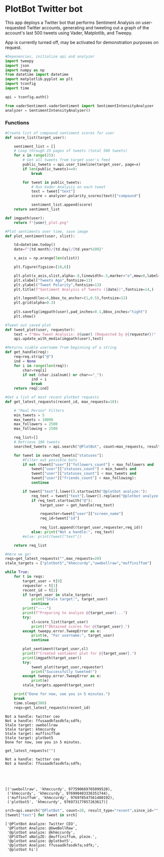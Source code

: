 # PlotBot Twitter bot

This app deploys a Twitter bot that performs Sentiment Analysis on user-requested Twitter accounts, generating and tweeting out a graph of the account's last 500 tweets using Vader, Matplotlib, and Tweepy. 

App is currently turned off, may be activated for demonstration purposes on request.

```python
#Depenencies, initialize api and analyzer
import tweepy
import json
import numpy as np
from datetime import datetime
import matplotlib.pyplot as plt
import tconfig
import time

api = tconfig.auth()

from vaderSentiment.vaderSentiment import SentimentIntensityAnalyzer
analyzer = SentimentIntensityAnalyzer()
```

### Functions


```python
#Create list of compound sentiment scores for user
def score_list(target_user):

    sentiment_list = []
    # Loop through 25 pages of tweets (total 500 tweets)
    for x in range(25):
        # Get all tweets from target user's feed
        public_tweets = api.user_timeline(target_user, page=x)
        if len(public_tweets)==0:
            break

        for tweet in public_tweets:
            # Run Vader Analysis on each tweet
            text = tweet["text"]
            score = analyzer.polarity_scores(text)["compound"]

            sentiment_list.append(score)
    return sentiment_list
```


```python
def imgpath(user):
    return f"{user}_plot.png"
```


```python
#Plot sentiments over time, save image
def plot_sentiment(user, slist):

    td=datetime.today()
    date=f"{td.month}/{td.day}/{td.year%100}"

    x_axis = np.arange(len(slist))

    plt.figure(figsize=[10,6])

    plt.plot(x_axis,slist,alpha=.8,linewidth=.5,marker="o",mew=0,label="@"+user,)
    plt.xlabel("Tweets Ago",fontsize=13)
    plt.ylabel("Tweet Polarity",fontsize=13)
    plt.title(f"Sentiment Analysis of Tweets ({date})",fontsize=14,)

    plt.legend(loc=6,bbox_to_anchor=(1,0.5),fontsize=12)
    plt.grid(alpha=0.3)
    
    plt.savefig(imgpath(user),pad_inches=0.1,bbox_inches="tight")
    plt.show()
```


```python
#Tweet out saved plot
def tweet_plot(user, requester):
    text = f"New Tweet Analysis: @{user} (Requested by @{requester})"
    api.update_with_media(imgpath(user),text)
```


```python
#Returns viable username from beginning of a string
def get_handle(req):
    req=req.strip("@")
    ind = None
    for i in range(len(req)):
        char=req[i]
        if not (char.isalnum() or char=="_"):
            ind = i
            break
    return req[:ind]
```


```python
#Get a list of most recent plotbot requests
def get_latest_requests(recent_id, max_requests=10):

    # "Real Person" Filters
    min_tweets = 5
    max_tweets = 10000
    max_followers = 2500
    max_following = 2500

    req_list=[]
    # Retrieve 100 tweets
    searched_tweets = api.search("@PlotBot", count=max_requests, result_type="recent",since_id=recent_id)

    for tweet in searched_tweets["statuses"]:
        #Filter out possible bots
        if not (tweet["user"]["followers_count"] < max_followers and
            tweet["user"]["statuses_count"] > min_tweets and
            tweet["user"]["statuses_count"] < max_tweets and
            tweet["user"]["friends_count"] < max_following):
            continue

        if tweet["text"].lower().startswith("@plotbot analyze:"):
            req_text = tweet["text"].lower().replace("@plotbot analyze:","").strip(" ")
            if req_text.startswith("@"):
                target_user = get_handle(req_text)

                requester=tweet["user"]["screen_name"]
                req_id=tweet["id"]
            
                req_list.append((target_user,requester,req_id))
            else: print("Not a handle:", req_text)
        #else: print(tweet["text"])

    return req_list
```


```python
#Here we go!
reqs=get_latest_requests("",max_requests=20)
stale_targets = ["plotbot5","khmccurdy","uwebollraw","muffiniffum"]

while True:
    for t in reqs:
        target_user = t[0]
        requester = t[1]
        recent_id = t[2]
        if target_user in stale_targets:
            print("Stale target:", target_user)
            continue
        print("----")
        print(f"Preparing to analyze @{target_user}...")
        try:
            sl=score_list(target_user)
            print(f"Obtained scores for @{target_user}.")
        except tweepy.error.TweepError as e:
            print(e, "For username:", target_user)
            continue

        plot_sentiment(target_user,sl)
        print(f"Created sentiment plot for @{target_user}.")
        print(imgpath(target_user))
        try:
            tweet_plot(target_user,requester)
            print("Successfully tweeted!")
        except tweepy.error.TweepError as e:
            print(e)
        stale_targets.append(target_user)

    print("Done for now, see you in 5 minutes.")
    break
    time.sleep(300)
    reqs=get_latest_requests(recent_id)
```

    Not a handle: twitter ceo
    Not a handle: ffusaadkfasdkfa;sdfk;
    Stale target: uwebollraw
    Stale target: khmccurdy
    Stale target: muffiniffum
    Stale target: plotbot5
    Done for now, see you in 5 minutes.
    


```python
get_latest_requests("")
```

    Not a handle: twitter ceo
    Not a handle: ffusaadkfasdkfa;sdfk;
    




    [('uwebollraw', 'khmccurdy', 977590669765099520),
     ('khmccurdy', 'khmccurdy', 976990403336351744),
     ('muffiniffum', 'khmccurdy', 976978547561480192),
     ('plotbot5', 'khmccurdy', 976973177057263617)]




```python
srch=api.search("@PlotBot", count=20, result_type="recent",since_id="")["statuses"]
[tweet["text"] for tweet in srch]
```




    ['@PlotBot Analyze: Twitter CEO',
     '@Plotbot Analyze: @UweBollRaw',
     '@plotbot analyze: @khmccurdy',
     '@PlOTboT aNalyZE: @muffiniffum, pleze.',
     '@plotbot analyze: @plotbot5',
     '@plotbot Analyze: ffusaadkfasdkfa;sdfk;',
     '@plotbot hi']


